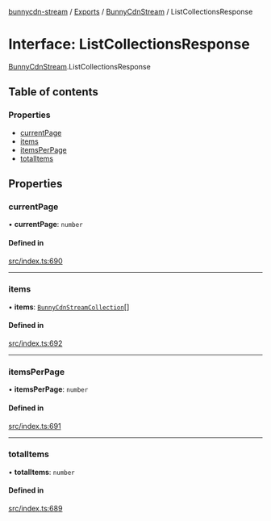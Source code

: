 [bunnycdn-stream](../README.md) / [Exports](../modules.md) / [BunnyCdnStream](../modules/BunnyCdnStream.md) / ListCollectionsResponse

# Interface: ListCollectionsResponse

[BunnyCdnStream](../modules/BunnyCdnStream.md).ListCollectionsResponse

## Table of contents

### Properties

- [currentPage](BunnyCdnStream.ListCollectionsResponse.md#currentpage)
- [items](BunnyCdnStream.ListCollectionsResponse.md#items)
- [itemsPerPage](BunnyCdnStream.ListCollectionsResponse.md#itemsperpage)
- [totalItems](BunnyCdnStream.ListCollectionsResponse.md#totalitems)

## Properties

### currentPage

• **currentPage**: `number`

#### Defined in

[src/index.ts:690](https://github.com/dan-online/bunnycdn-stream/blob/57a3027/src/index.ts#L690)

___

### items

• **items**: [`BunnyCdnStreamCollection`](BunnyCdnStream.BunnyCdnStreamCollection.md)[]

#### Defined in

[src/index.ts:692](https://github.com/dan-online/bunnycdn-stream/blob/57a3027/src/index.ts#L692)

___

### itemsPerPage

• **itemsPerPage**: `number`

#### Defined in

[src/index.ts:691](https://github.com/dan-online/bunnycdn-stream/blob/57a3027/src/index.ts#L691)

___

### totalItems

• **totalItems**: `number`

#### Defined in

[src/index.ts:689](https://github.com/dan-online/bunnycdn-stream/blob/57a3027/src/index.ts#L689)
